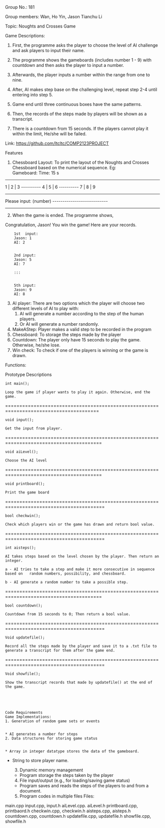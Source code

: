 Group No.: 181

Group members: 	Wan, Ho Yin, Jason 
		Tianchu Li

Topic: Noughts and Crosses Game


Game Descriptions:

1. First, the programme asks the player to choose the level of AI challenge and ask players to input their name.

2. The programme shows the gameboards (includes number 1 - 9) with countdown and then asks the player to input a number.

3. Afterwards, the player inputs a number within the range from one to nine. 

4. After, AI makes step base on the challenging level, repeat step 2-4 until entering into step 5.

5. Game end until three continuous boxes have the same patterns. 

6. Then, the records of the steps made by players will be shown as a transcript. 

7. There is a countdown from 15 seconds. If the players cannot play it within the limit, He/she will be failed. 


Link: https://github.com/ltcltc/COMP2123PROJECT


Features


1. Chessboard Layout: To print the layout of the Noughts and Crosses Chessboard based on the numerical sequence.
Eg:        
Gameboard:                        Time: 15 s
---------------------------


1 | 2 | 3
        ----------
        4 | 5 | 6
        ----------
        7 | 8 | 9


---------------------------        
Please input: (number)
        ----------------------------
________________




2. When the game is ended. The programme shows,


Congratulation, Jason!  You win the game!
Here are your records.


        1st  input:
        Jason: 1
        AI: 2


        2nd input:
        Jason: 5
        AI: 7
        
        :::


        5th input:
        Jason: 9
        AI: 8






3. AI player: There are two options which the player will choose two different levels of AI to play with:
   1. AI will generate a number according to the step of the human players.
   2. Or AI will generate a number randomly. 
4. MakeAStep: Player makes a valid step to be recorded in the program
5. Chessboard: To storage the steps made by the player
6. Countdown: The player only have 15 seconds to play the game. Otherwise, he/she lose. 
7. Win check: To check if one of the players is winning or the game is drawn.




Functions:


Prototype 
	Descriptions
	
	int main();
	
	Loop the game if player wants to play it again. Otherwise, end the game.

=======================================================================================
	
	void input();
	
	Get the input from player. 
========================================================================================
	
	void aiLevel();
	
	Choose the AI level
========================================================================================
	
	void printboard(); 
	
	Print the game board
=========================================================================================
	
	bool checkwin();
	
	Check which players win or the game has drawn and return bool value.
=========================================================================================
	
	int aisteps();
	
	AI takes steps based on the level chosen by the player. Then return an integer.
	
	a - AI tries to take a step and make it more consecutive in sequence based on 	random numbers, possibility, and chessboard.

	b - AI generate a random number to take a possible step.
========================================================================================

	bool countdown();
	
	Countdown from 15 seconds to 0; Then return a bool value. 
=========================================================================================
	
	Void updatefile();
	
	Record all the steps made by the player and save it to a .txt file to generate a transcript for them after the game end. 
=========================================================================================
	
	Void showfile();
	
	Show the transcript records that made by updatefile() at the end of the game.
	
	

	

	Code Requirements
	Game Implementations:
	1. Generation of random game sets or events


	* AI generates a number for steps
	2. Data structures for storing game status


	* Array in integer datatype stores the data of the gameboard. 
* String to store player name.


	3. Dynamic memory management


	* Program storage the steps taken by the player
	4. File input/output (e.g., for loading/saving game status)
	* Program saves and reads the steps of the players to and from a document.
	5. Program codes in multiple files
	Files:


main.cpp
input.cpp, input.h
aiLevel.cpp. aiLevel.h
printboard.cpp, printbaord.h
checkwin.cpp, checkwin.h
aisteps.cpp, aisteps.h
countdown.cpp, countdown.h
updatefile.cpp, updatefile.h
showfile.cpp, showfile.h
	
